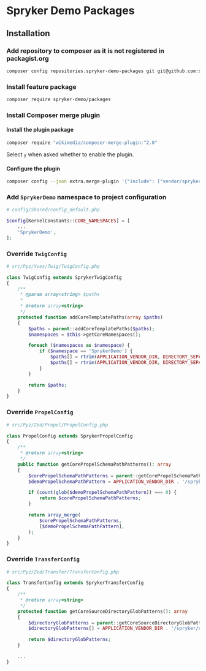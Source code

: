 # Spryker Demo Packages

## Installation

### Add repository to composer as it is not registered in packagist.org

```bash
composer config repositories.spryker-demo-packages git git@github.com:spryker-projects/demo-packages-nonsplit.git
```

### Install feature package

```bash
composer require spryker-demo/packages
```

### Install Composer merge plugin

#### Install the plugin package

```bash
composer require "wikimedia/composer-merge-plugin:^2.0"
```

Select `y` when asked whether to enable the plugin.

#### Configure the plugin

```bash
composer config --json extra.merge-plugin '{"include": ["vendor/spryker/spryker-demo/Bundles/*/composer.json"], "ignore-duplicates": true}'
```

### Add `SprykerDemo` namespace to project configuration

```php
# config/Shared/config_default.php

$config[KernelConstants::CORE_NAMESPACES] = [
    ...
    'SprykerDemo',
];
```

### Override `TwigConfig`

```php
# src/Pyz/Yves/Twig/TwigConfig.php

class TwigConfig extends SprykerTwigConfig
{
    /**
     * @param array<string> $paths
     *
     * @return array<string>
     */
    protected function addCoreTemplatePaths(array $paths)
    {
        $paths = parent::addCoreTemplatePaths($paths);
        $namespaces = $this->getCoreNamespaces();

        foreach ($namespaces as $namespace) {
            if ($namespace == 'SprykerDemo') {
                $paths[] = rtrim(APPLICATION_VENDOR_DIR, DIRECTORY_SEPARATOR) . '/*/*/Bundles/*/src/' . $namespace . '/Yves/%s/Theme/' . $this->getThemeNameDefault();
                $paths[] = rtrim(APPLICATION_VENDOR_DIR, DIRECTORY_SEPARATOR) . '/*/*/Bundles/*/src/' . $namespace . '/Shared/%s/Theme/' . $this->getThemeNameDefault();
            }
        }

        return $paths;
    }
}
```

### Override `PropelConfig`

```php
# src/Pyz/Zed/Propel/PropelConfig.php

class PropelConfig extends SprykerPropelConfig
{
    /**
     * @return array<string>
     */
    public function getCorePropelSchemaPathPatterns(): array
    {
        $corePropelSchemaPathPatterns = parent::getCorePropelSchemaPathPatterns();
        $demoPropelSchemaPathPattern = APPLICATION_VENDOR_DIR . '/spryker/spryker-demo/Bundles/*/src/*/Zed/*/Persistence/Propel/Schema/';

        if (count(glob($demoPropelSchemaPathPattern)) === 0) {
            return $corePropelSchemaPathPatterns;
        }

        return array_merge(
            $corePropelSchemaPathPatterns,
            [$demoPropelSchemaPathPattern],
        );
    }
}
```

### Override `TransferConfig`

```php
# src/Pyz/Zed/Transfer/TransferConfig.php

class TransferConfig extends SprykerTransferConfig
{
    /**
     * @return array<string>
     */
    protected function getCoreSourceDirectoryGlobPatterns(): array
    {
        $directoryGlobPatterns = parent::getCoreSourceDirectoryGlobPatterns();
        $directoryGlobPatterns[] = APPLICATION_VENDOR_DIR . '/spryker/spryker-demo/Bundles/*/src/SprykerDemo/Shared/*/Transfer/';

        return $directoryGlobPatterns;
    }

    ...
}
```
